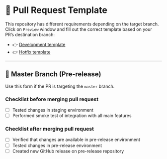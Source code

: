 # 🚀 Pull Request Template

This repository has different requirements depending on the target branch.  
Click on `Preview` window and fill out the correct template based on your PR’s destination branch:

- 👉 [Development template](?expand=1&template=development.md)
- 👉 [Hotfix template](?expand=1&template=hotfix.md)

---

## 🎯 Master Branch (Pre-release)

Use this form if the PR is targeting the `master` branch.

### Checklist before merging pull request
- [ ] Tested changes in staging environment
- [ ] Performed smoke test of integration with all main features

### Checklist after merging pull request
- [ ] Verified that changes are available in pre-release environment
- [ ] Tested changes in pre-release environment
- [ ] Created new GitHub release on pre-release repository